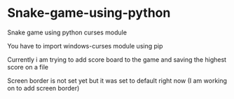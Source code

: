 # Snake-game-using-python
Snake game using python curses module

You have to import windows-curses module using pip

Currently i am trying to add score board to the game and saving the highest score on a file

Screen border is not set yet but it was set to default right now (I am working on to add screen border)
